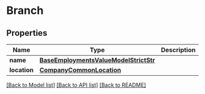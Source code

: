 # Branch


## Properties
Name | Type | Description | Notes
------------ | ------------- | ------------- | -------------
**name** | [**BaseEmploymentsValueModelStrictStr**](BaseEmploymentsValueModelStrictStr.md) |  | 
**location** | [**CompanyCommonLocation**](CompanyCommonLocation.md) |  | 

[[Back to Model list]](../README.md#documentation-for-models) [[Back to API list]](../README.md#documentation-for-api-endpoints) [[Back to README]](../README.md)



